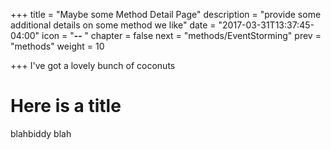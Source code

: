 +++
title = "Maybe some Method Detail Page"
description = "provide some additional details on some method we like"
date = "2017-03-31T13:37:45-04:00"
icon = "<b>-- </b>"
chapter = false
next = "methods/EventStorming"
prev = "methods"
weight = 10

+++
I've got a lovely bunch of coconuts

# Here is a title

blahbiddy blah